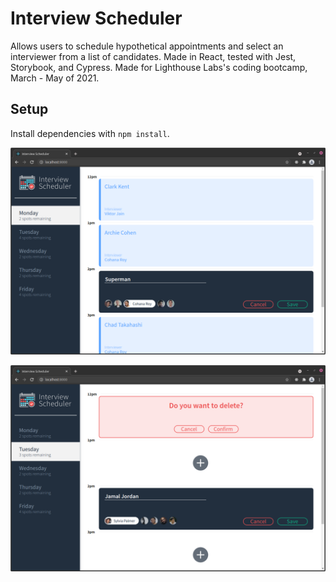 # Interview Scheduler
Allows users to schedule hypothetical appointments and select an interviewer from a list of candidates. Made in React, tested with Jest, Storybook, and Cypress. Made for Lighthouse Labs's coding bootcamp, March - May of 2021.

## Setup

Install dependencies with `npm install`.

!["Screenshot of appointments"](https://raw.githubusercontent.com/stephanzonator/scheduler/master/public/images/interviewscheduler1.png)

!["Confirm screen when you try to delete an appointment"](https://raw.githubusercontent.com/stephanzonator/scheduler/master/public/images/interviewscheduler2.png)